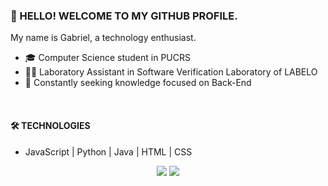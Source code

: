 ### 👋 HELLO! WELCOME TO MY GITHUB PROFILE.

My name is Gabriel, a technology enthusiast.

- 🎓  Computer Science student in PUCRS
- 👩‍💻  Laboratory Assistant in Software Verification Laboratory of LABELO
- 🚀  Constantly seeking knowledge focused on Back-End


<br>


#### 🛠️ TECHNOLOGIES

- JavaScript | Python | Java | HTML | CSS


<p align="center">
    <a href="https://www.linkedin.com/in/gabrielzfn/"><img src="https://img.shields.io/badge/-LinkedIn-2D2B55?style=flat-square&logo=linkedin&logoColor=white"/></a>
    <a href="https://www.instagram.com/gabrielzfn/"><img src="https://img.shields.io/badge/-Instagram-%23E4405F?style=flat-square&logo=instagram&logoColor=white"/></a>
</p>
